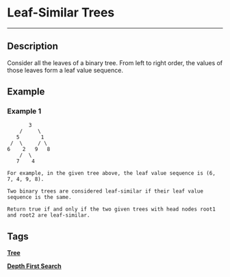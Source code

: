 # Leaf-Similar Trees
-----
## Description
Consider all the leaves of a binary tree.  From left to right order, the values of those leaves form a leaf value sequence.

## Example
### Example 1
```
       3
    /     \
   5       1
 /  \     / \
6    2   9   8
    /  \
   7    4

For example, in the given tree above, the leaf value sequence is (6, 7, 4, 9, 8).

Two binary trees are considered leaf-similar if their leaf value sequence is the same.

Return true if and only if the two given trees with head nodes root1 and root2 are leaf-similar.
```

## Tags
**[Tree](https://leetcode.com/tag/tree)**

**[Depth First Search](https://leetcode.com/tag/depth-first-search)**
